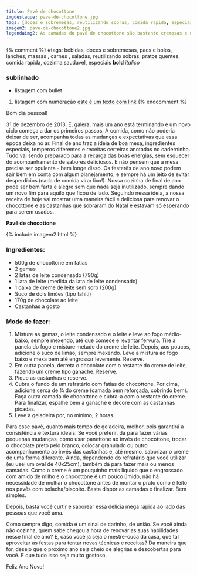 ```yaml
---
titulo: Pavê de chocottone
imgdestaque: pave-de-chocottone.jpg
tags: [doces e sobremesas, reutilizando sobras, comida rapida, especiais]
imagem2: pave-de-chocottone2.jpg
legendaimg2: As camadas do pavê de chocottone são bastante cremosas e úmidas. Muito gostosto!
---
```

{% comment %}
#tags: bebidas, doces e sobremesas, paes e bolos, lanches, massas , carnes , saladas, reutilizando sobras, pratos quentes, comida rapida, cozinha saudavel, especiais
**bold**
*italico*
### sublinhado
* listagem com bullet
1. listagem com numeração
[este é um texto com link](https://www.enderecodolink.com)
{% endcomment %}

Bom dia pessoal!

31 de dezembro de 2013. É, galera, mais um ano está terminando e um novo ciclo começa a dar os primeiros passos. A comida, como não poderia deixar de ser, acompanha todas as mudanças e expectativas que essa época deixa no ar. Final de ano traz a ideia de boa mesa, ingredientes especiais, temperos diferentes e receitas certeiras anotadas no caderninho. Tudo vai sendo preparado para a recarga das boas energias, sem esquecer do acompanhamento de sabores deliciosos. E não pensem que a mesa precisa ser opulenta - bem longe disso. Os festerês de ano novo podem sair bem em conta com algum planejamento, e sempre há um jeito de evitar desperdícios (nada de comida virar lixo!). Nossa cozinha de final de ano pode ser bem farta e alegre sem que nada seja inutilizado, sempre dando um novo fim para aquilo que ficou de lado. Seguindo nessa ideia, a nossa receita de hoje vai mostrar uma maneira fácil e deliciosa para renovar o chocottone e as castanhas que sobraram do Natal e estavam só esperando para serem usados. 

**Pavê de chocottone**

{% include imagem2.html %}

### Ingredientes:

* 500g de chocottone em fatias 
* 2 gemas
* 2 latas de leite condensado (790g)
* 1 lata de leite (medida da lata de leite condensado)
* 1 caixa de creme de leite sem soro (200g)
* Suco de dois limões (tipo tahiti)
* 170g de chocolate ao leite 
* Castanhas a gosto

### Modo de fazer:

1. Misture as gemas, o leite condensado e o leite e leve ao fogo médio-baixo, sempre mexendo, até que comece e levantar fervura. Tire a panela do fogo e misture metade do creme de leite. Depois, aos poucos, adicione o suco de limão, sempre mexendo. Leve a mistura ao fogo baixo e mexa bem até engrossar levemente. Reserve. 
2. Em outra panela, derreta o chocolate com o restante do creme de leite, fazendo um creme tipo ganache. Reserve.
3. Pique as castanhas e reserve.
4. Cubra o fundo de um refratário com fatias do chocottone. Por cima, adicione cerca de ¾ do creme (camada bem reforçada, cobrindo bem). Faça outra camada de chocottone e cubra-a com o restante do creme. Para finalizar, espalhe bem a ganache e decore com as castanhas picadas.
5. Leve à geladeira por, no mínimo, 2 horas. 

Para esse pavê, quanto mais tempo de geladeira, melhor, pois garantirá a consistência e textura ideais. Se você preferir, dá para fazer várias pequenas mudanças, como usar panettone ao invés de chocottone, trocar o chocolate preto pelo branco, colocar granulado ou outro acompanhamento ao invés das castanhas e, até mesmo, saborizar o creme de uma forma diferente. Ainda, dependendo do refratário que você utilizar (eu usei um oval de 40x25cm), também dá para fazer mais ou menos camadas. Como o creme é um pouquinho mais líquido que o engrossado com amido de milho e o chocottone é um pouco úmido, não há necessidade de molhar o chocottone antes de montar o prato como é feito nos pavês com bolacha/biscoito. Basta dispor as camadas e finalizar. Bem simples. 

Depois, basta você curtir e saborear essa delícia mega rápida ao lado das pessoas que você ama.

Como sempre digo, comida é um sinal de carinho, de união. Se você ainda não cozinha, quem sabe chegou a hora de renovar as suas habilidades nesse final de ano? E, caso você já seja o mestre-cuca da casa, que tal aproveitar as festas para tentar novas técnicas e receitas? Da maneira que for, desejo que o próximo ano seja cheio de alegrias e descobertas para você. E que tudo isso seja muito gostoso.

Feliz Ano Novo!
